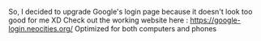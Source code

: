 So, I decided to upgrade Google's login page because it doesn't look too good for me XD
Check out the working website here : https://google-login.neocities.org/
Optimized for both computers and phones
